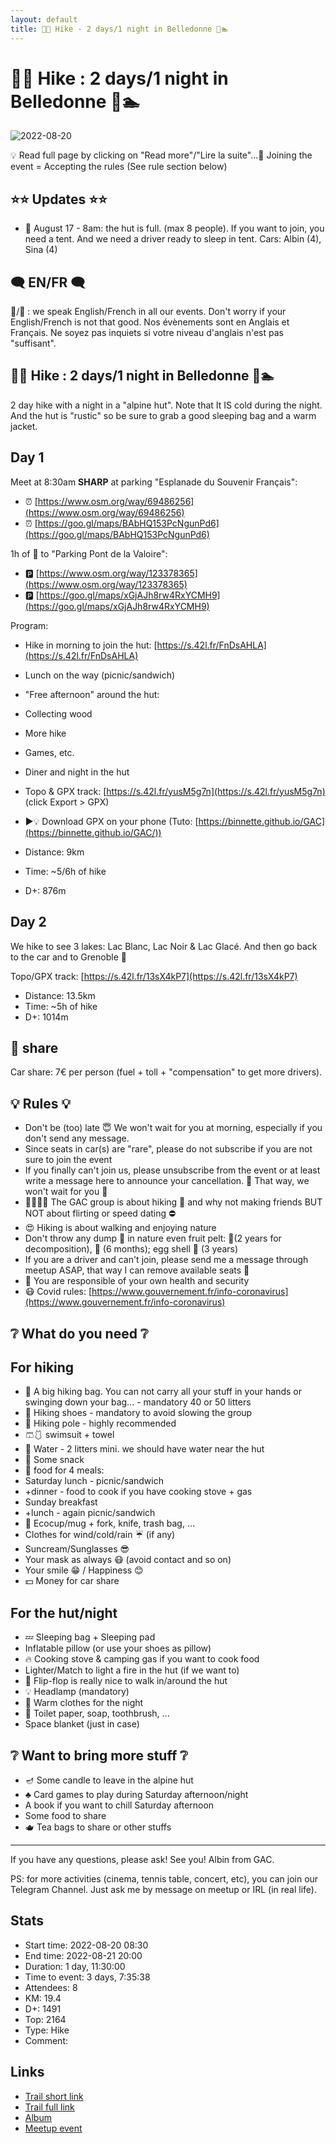 ```yaml
---
layout: default
title: 🥾⛺ Hike - 2 days/1 night in Belledonne 🌄🏊️
---
```


# 🥾⛺ Hike : 2 days/1 night in Belledonne 🌄🏊️

![2022-08-20](../img/orig/2022-08-20.jpg)

💡 Read full page by clicking on "Read more"/"Lire la suite"...💜
Joining the event = Accepting the rules (See rule section below)

##  ⭐⭐ Updates ⭐⭐ 

* 📅 August 17 - 8am: the hut is full. (max 8 people). If you want to join, you need a tent. And we need a driver ready to sleep in tent. Cars: Albin (4), Sina (4)

##  🗨️ EN/FR 🗨️ 
🦅/🐓 : we speak English/French in all our events. Don't worry if your English/French is not that good. Nos évènements sont en Anglais et Français. Ne soyez pas inquiets si votre niveau d'anglais n'est pas "suffisant".

##  🥾⛺ Hike : 2 days/1 night in Belledonne 🌄🏊️ 
2 day hike with a night in a "alpine hut". Note that It IS cold during the night. And the hut is "rustic" so be sure to grab a good sleeping bag and a warm jacket.

##  Day 1 
Meet at 8:30am **SHARP** at parking "Esplanade du Souvenir Français":

* ⏰ [https://www.osm.org/way/69486256](https://www.osm.org/way/69486256)
* ⏰ [https://goo.gl/maps/BAbHQ153PcNgunPd6](https://goo.gl/maps/BAbHQ153PcNgunPd6)

1h of 🚗 to "Parking Pont de la Valoire":

* 🅿️ [https://www.osm.org/way/123378365](https://www.osm.org/way/123378365)
* 🅿️ [https://goo.gl/maps/xGjAJh8rw4RxYCMH9](https://goo.gl/maps/xGjAJh8rw4RxYCMH9)

Program:

* Hike in morning to join the hut: [https://s.42l.fr/FnDsAHLA](https://s.42l.fr/FnDsAHLA)
* Lunch on the way (picnic/sandwich)
* "Free afternoon" around the hut:
* Collecting wood
* More hike
* Games, etc.
* Diner and night in the hut

* Topo & GPX track: [https://s.42l.fr/yusM5g7n](https://s.42l.fr/yusM5g7n) (click Export > GPX)
* ▶💡 Download GPX on your phone (Tuto: [https://binnette.github.io/GAC](https://binnette.github.io/GAC/))
* Distance: 9km
* Time: \~5/6h of hike
* D+: 876m

##  Day 2 
We hike to see 3 lakes: Lac Blanc, Lac Noir & Lac Glacé.
And then go back to the car and to Grenoble 🌆

Topo/GPX track: [https://s.42l.fr/13sX4kP7](https://s.42l.fr/13sX4kP7)
* Distance: 13.5km
* Time: \~5h of hike
* D+: 1014m

##  🚗 share 
Car share: 7€ per person (fuel + toll + "compensation" to get more drivers).

##  💡 Rules 💡 

* Don't be (too) late 😇 We won't wait for you at morning, especially if you don't send any message.
* Since seats in car(s) are "rare", please do not subscribe if you are not sure to join the event
* If you finally can't join us, please unsubscribe from the event or at least write a message here to announce your cancellation. 💜 That way, we won't wait for you 💜
* 🚶‍♀️🚶‍♂️ The GAC group is about hiking 🥾 and why not making friends BUT NOT about flirting or speed dating ⛔
* 😍 Hiking is about walking and enjoying nature
* Don't throw any dump 🚮 in nature even fruit pelt: 🍌(2 years for decomposition), 🍊 (6 months); egg shell 🥚 (3 years)
* If you are a driver and can't join, please send me a message through meetup ASAP, that way I can remove available seats 🚗
* 💟 You are responsible of your own health and security
* 😷 Covid rules: [https://www.gouvernement.fr/info-coronavirus](https://www.gouvernement.fr/info-coronavirus)

##  ❔ What do you need ❔ 
##  For hiking 

* 🎒 A big hiking bag. You can not carry all your stuff in your hands or swinging down your bag... - mandatory 40 or 50 litters
* 🥾 Hiking shoes - mandatory to avoid slowing the group
* 🥢 Hiking pole - highly recommended
* 🩳🩱 swimsuit + towel
* 🧃 Water - 2 litters mini. we should have water near the hut
* 🍫 Some snack
* 🥕 food for 4 meals:
* Saturday lunch - picnic/sandwich
* +dinner - food to cook if you have cooking stove + gas
* Sunday breakfast
* +lunch - again picnic/sandwich
* 🍵 Ecocup/mug + fork, knife, trash bag, ...
* Clothes for wind/cold/rain ☔ (if any)
* Suncream/Sunglasses 😎
* Your mask as always 😷 (avoid contact and so on)
* Your smile 😁 / Happiness 😊
* 💵 Money for car share

##  For the hut/night 

* 💤 Sleeping bag + Sleeping pad
* Inflatable pillow (or use your shoes as pillow)
* 🔥 Cooking stove & camping gas if you want to cook food
* Lighter/Match to light a fire in the hut (if we want to)
* 👡 Flip-flop is really nice to walk in/around the hut
* 💡 Headlamp (mandatory)
* 🥶 Warm clothes for the night
* 🧻 Toilet paper, soap, toothbrush, ...
* Space blanket (just in case)

##  ❔ Want to bring more stuff ❔ 

* 🪔 Some candle to leave in the alpine hut
* ♣️ Card games to play during Saturday afternoon/night
* A book if you want to chill Saturday afternoon
* Some food to share
* 🫖 Tea bags to share or other stuffs

***

If you have any questions, please ask!
See you! Albin from GAC.

PS: for more activities (cinema, tennis table, concert, etc), you can join our Telegram Channel. Just ask me by message on meetup or IRL (in real life).

## Stats

- Start time: 2022-08-20 08:30
- End time: 2022-08-21 20:00
- Duration: 1 day, 11:30:00
- Time to event: 3 days, 7:35:38
- Attendees: 8
- KM: 19.4
- D+: 1491
- Top: 2164
- Type: Hike
- Comment: 

## Links

- [Trail short link](https://s.42l.fr/kVFm6BXi)
- [Trail full link]()
- [Album](https://binnette.github.io/GacImg2022/2022-08-20-🥾⛺-Hike-2-days-1-night-in-Belledonne-🌄🏊️.html)
- [Meetup event](https://www.meetup.com/grenoble-adventure-club-english-french/events/287867914/)
